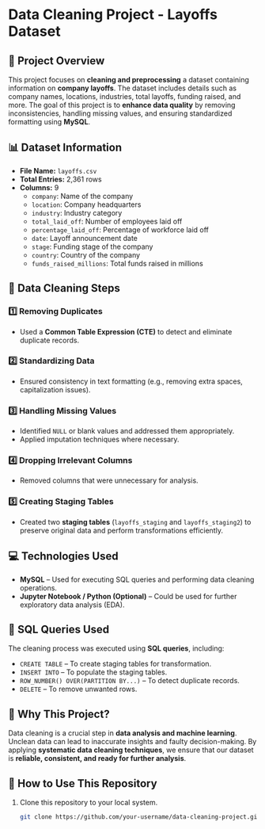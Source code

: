 # Data Cleaning Project - Layoffs Dataset

## 📌 Project Overview
This project focuses on **cleaning and preprocessing** a dataset containing information on **company layoffs**. The dataset includes details such as company names, locations, industries, total layoffs, funding raised, and more. The goal of this project is to **enhance data quality** by removing inconsistencies, handling missing values, and ensuring standardized formatting using **MySQL**.

## 📊 Dataset Information
- **File Name:** `layoffs.csv`
- **Total Entries:** 2,361 rows
- **Columns:** 9
  - `company`: Name of the company
  - `location`: Company headquarters
  - `industry`: Industry category
  - `total_laid_off`: Number of employees laid off
  - `percentage_laid_off`: Percentage of workforce laid off
  - `date`: Layoff announcement date
  - `stage`: Funding stage of the company
  - `country`: Country of the company
  - `funds_raised_millions`: Total funds raised in millions

## 🔧 Data Cleaning Steps
### 1️⃣ Removing Duplicates
- Used a **Common Table Expression (CTE)** to detect and eliminate duplicate records.

### 2️⃣ Standardizing Data
- Ensured consistency in text formatting (e.g., removing extra spaces, capitalization issues).

### 3️⃣ Handling Missing Values
- Identified `NULL` or blank values and addressed them appropriately.
- Applied imputation techniques where necessary.

### 4️⃣ Dropping Irrelevant Columns
- Removed columns that were unnecessary for analysis.

### 5️⃣ Creating Staging Tables
- Created two **staging tables** (`layoffs_staging` and `layoffs_staging2`) to preserve original data and perform transformations efficiently.

## 💻 Technologies Used
- **MySQL** – Used for executing SQL queries and performing data cleaning operations.
- **Jupyter Notebook / Python (Optional)** – Could be used for further exploratory data analysis (EDA).

## 📜 SQL Queries Used
The cleaning process was executed using **SQL queries**, including:
- `CREATE TABLE` – To create staging tables for transformation.
- `INSERT INTO` – To populate the staging tables.
- `ROW_NUMBER() OVER(PARTITION BY...)` – To detect duplicate records.
- `DELETE` – To remove unwanted rows.

## 📌 Why This Project?
Data cleaning is a crucial step in **data analysis and machine learning**. Unclean data can lead to inaccurate insights and faulty decision-making. By applying **systematic data cleaning techniques**, we ensure that our dataset is **reliable, consistent, and ready for further analysis**.

## 🚀 How to Use This Repository
1. Clone this repository to your local system.
   ```bash
   git clone https://github.com/your-username/data-cleaning-project.git
